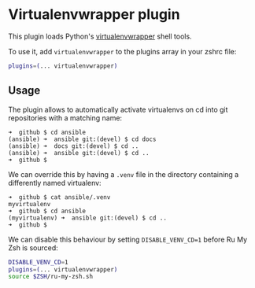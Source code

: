 # Virtualenvwrapper plugin

This plugin loads Python's [virtualenvwrapper](https://virtualenvwrapper.readthedocs.io/en/latest/) shell tools.

To use it, add `virtualenvwrapper` to the plugins array in your zshrc file:

```zsh
plugins=(... virtualenvwrapper)
```

## Usage

The plugin allows to automatically activate virtualenvs on cd into git repositories with a matching name:

```
➜  github $ cd ansible
(ansible) ➜  ansible git:(devel) $ cd docs
(ansible) ➜  docs git:(devel) $ cd ..
(ansible) ➜  ansible git:(devel) $ cd ..
➜  github $
```

We can override this by having a `.venv` file in the directory containing a differently named virtualenv:

```
➜  github $ cat ansible/.venv
myvirtualenv
➜  github $ cd ansible
(myvirtualenv) ➜  ansible git:(devel) $ cd ..
➜  github $
```

We can disable this behaviour by setting `DISABLE_VENV_CD=1` before Ru My Zsh is sourced:
```zsh
DISABLE_VENV_CD=1
plugins=(... virtualenvwrapper)
source $ZSH/ru-my-zsh.sh
```

